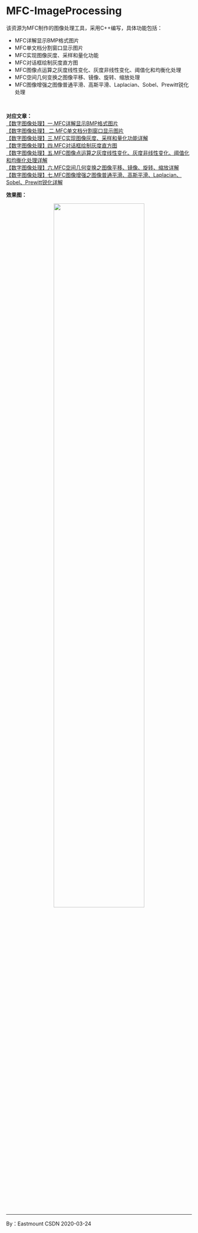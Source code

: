# MFC-ImageProcessing
该资源为MFC制作的图像处理工具，采用C++编写，具体功能包括：
- MFC详解显示BMP格式图片
- MFC单文档分割窗口显示图片
- MFC实现图像灰度、采样和量化功能
- MFC对话框绘制灰度直方图
- MFC图像点运算之灰度线性变化、灰度非线性变化、阈值化和均衡化处理
- MFC空间几何变换之图像平移、镜像、旋转、缩放处理
- MFC图像增强之图像普通平滑、高斯平滑、Laplacian、Sobel、Prewitt锐化处理

<br />

<B>对应文章：</B> <br />
[【数字图像处理】一.MFC详解显示BMP格式图片](https://blog.csdn.net/Eastmount/article/details/18238863) <br />
[【数字图像处理】 二.MFC单文档分割窗口显示图片](https://blog.csdn.net/Eastmount/article/details/18987539) <br />
[【数字图像处理】三.MFC实现图像灰度、采样和量化功能详解](https://blog.csdn.net/Eastmount/article/details/46010637) <br />
[【数字图像处理】四.MFC对话框绘制灰度直方图](https://blog.csdn.net/Eastmount/article/details/46237463) <br />
[【数字图像处理】五.MFC图像点运算之灰度线性变化、灰度非线性变化、阈值化和均衡化处理详解](https://blog.csdn.net/Eastmount/article/details/46312145)  <br />
[【数字图像处理】六.MFC空间几何变换之图像平移、镜像、旋转、缩放详解](https://blog.csdn.net/Eastmount/article/details/46345299)  <br />
[【数字图像处理】七.MFC图像增强之图像普通平滑、高斯平滑、Laplacian、Sobel、Prewitt锐化详解](https://blog.csdn.net/Eastmount/article/details/46378783)  <br />


<B>效果图：</B>

<div align="center">
    <img src="https://img-blog.csdn.net/20150608183302720" height="70%" width="70%" />
</div>

---

By：Eastmount CSDN 2020-03-24

